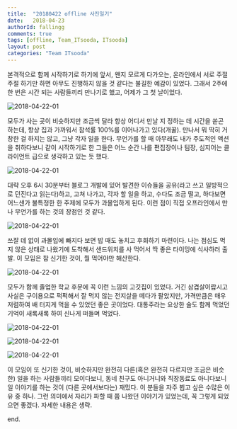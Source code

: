 ```yaml
---
title:  "20180422 offline 사진일기"
date:   2018-04-23
authorId: fallingg
comments: true
tags: [offline, Team_ITsooda, ITsooda]
layout: post
categories: "Team ITsooda"
---
```




본격적으로 함께 시작하기로 하기에 앞서, 왠지 모르게 다가오는, 온라인에서 서로 주절주절 하기만 하면 아무도 진행하지 않을 것 같다는 불길한 예감이 있었다. 그래서 2주에 한 번은 시간 되는 사람들끼리 만나기로 했고, 어제가 그 첫 날이었다. 



![2018-04-22-01](/img/2018-04-22-01.jpeg)



모두가 사는 곳이 비슷하지만 조금씩 달라 항상 어디서 만날 지 정하는 데 시간을 쏟곤 하는데, 항상 집과 가까워서 참석률 100%를 이어나가고 있다(개꿀). 만나서 뭐 딱히 거창한 걸 하지는 않고, 그냥 각자 일을 한다. 무언가를 할 때 아무래도 내가 주도적인 액션을 취하다보니 같이 시작하기로 한 그들은 어느 순간 나를 편집장이나 팀장, 심지어는 클라이언트 급으로 생각하고 있는 듯 했다. 



![2018-04-22-01](/img/2018-04-22-02.jpeg)



대략 오후 6시 30분부터 블로그 개발에 있어 발견한 이슈들을 공유(라고 쓰고 일방적으로 던진다고 읽는다)하고, 고쳐 나가고, 각자 할 일을 하고, 수다도 조금 떨고, 하다보면 어느샌가 불특정한 한 주제에 모두가 과몰입하게 된다. 이런 점이 직접 오프라인에서 만나 무언가를 하는 것의 장점인 것 같다.



![2018-04-22-01](/img/2018-04-22-03.jpeg)



쓰잘 데 없이 과몰입에 빠지다 보면 밥 때도 놓치고 후회하기 마련이다. 나는 점심도 먹지 않은 상태로 나왔기에 도착해서 샌드위치를 사 먹어서 딱 좋은 타이밍에 식사하러 출발. 이 모임은 참 신기한 것이, 뭘 먹어야만 해산한다. 



![2018-04-22-01](/img/2018-04-22-04.jpeg)



모두가 함께 졸업한 학교 후문에 꼭 이런 느낌의 고깃집이 있었다. 거긴 삼겹살이랍시고 사실은 구이용으로 퍽퍽해서 잘 먹지 않는 전지살을 떼다가 팔았지만, 가격만큼은 매우 저렴하여 배 터지게 먹을 수 있었던 좋은 곳이었다. 대통주라는 요상한 술도 함께 먹었던 기억이 새록새록 하여 신나게 떠들며 먹었다. 



![2018-04-22-01](/img/2018-04-22-05.jpeg)

![2018-04-22-01](/img/2018-04-22-06.jpeg)

![2018-04-22-01](/img/2018-04-22-07.jpeg)



이 모임이 또 신기한 것이, 비슷하지만 완전히 다른(혹은 완전히 다르지만 조금은 비슷한) 일을 하는 사람들끼리 모이다보니, 동네 친구도 아니거니와 직장동료도 아니다보니 일 이야기를 하는 것이 (다른 곳에서보다는) 재밌다. 이 분들을 자주 뵙고 싶은 수많은 이유 중 하나. 그런 의미에서 자리가 파할 때 쯤 나왔던 이야기가 있었는데, 꼭 그렇게 되었으면 좋겠다. 자세한 내용은 생략.

end.